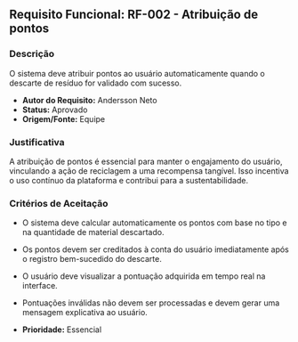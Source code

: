 ## Requisito Funcional: RF-002 - Atribuição de pontos

### Descrição

O sistema deve atribuir pontos ao usuário automaticamente quando o descarte de resíduo for validado com sucesso.

- **Autor do Requisito:** Andersson Neto
- **Status:** Aprovado
- **Origem/Fonte:** Equipe

### Justificativa

A atribuição de pontos é essencial para manter o engajamento do usuário, vinculando a ação de reciclagem a uma recompensa tangível. Isso incentiva o uso contínuo da plataforma e contribui para a sustentabilidade.

### Critérios de Aceitação

- O sistema deve calcular automaticamente os pontos com base no tipo e na quantidade de material descartado.
- Os pontos devem ser creditados à conta do usuário imediatamente após o registro bem-sucedido do descarte.
- O usuário deve visualizar a pontuação adquirida em tempo real na interface.
- Pontuações inválidas não devem ser processadas e devem gerar uma mensagem explicativa ao usuário.

- **Prioridade:** Essencial
